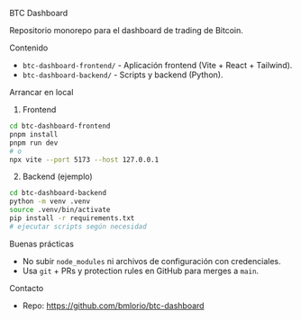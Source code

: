 BTC Dashboard

Repositorio monorepo para el dashboard de trading de Bitcoin.

Contenido
- `btc-dashboard-frontend/` - Aplicación frontend (Vite + React + Tailwind).
- `btc-dashboard-backend/` - Scripts y backend (Python).

Arrancar en local
1. Frontend
```bash
cd btc-dashboard-frontend
pnpm install
pnpm run dev
# o
npx vite --port 5173 --host 127.0.0.1
```
2. Backend (ejemplo)
```bash
cd btc-dashboard-backend
python -m venv .venv
source .venv/bin/activate
pip install -r requirements.txt
# ejecutar scripts según necesidad
```

Buenas prácticas
- No subir `node_modules` ni archivos de configuración con credenciales.
- Usa `git` + PRs y protection rules en GitHub para merges a `main`.

Contacto
- Repo: https://github.com/bmlorio/btc-dashboard

